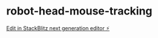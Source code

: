 # robot-head-mouse-tracking

[Edit in StackBlitz next generation editor ⚡️](https://stackblitz.com/~/github.com/nirzaf/robot-head-mouse-tracking)